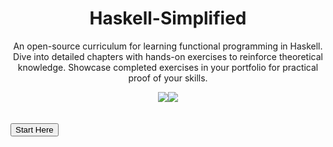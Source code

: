 <div id="title" align="center">
    <h1>Haskell-Simplified</h1>
    <p>An open-source curriculum for learning functional programming in Haskell. Dive into detailed chapters with hands-on exercises to reinforce theoretical knowledge. Showcase completed exercises in your portfolio for practical proof of your skills.</p>
    <a href="https://github.com/ibnaleem/Haskell-Simplified/blob/main/LICENSE"><img src="https://img.shields.io/github/license/ibnaleem/Haskell-Simplified?style=for-the-badge"></a><a href="https://github.com/ibnaleem/Haskell-Simplified/stargazers"><img src="https://img.shields.io/github/stars/ibnaleem/Haskell-Simplified.svg?style=for-the-badge"></a>
</div>
<br>
<br>
<a href="/Haskell-Simplified/Introduction/00-Preface.md">
<button align="center">Start Here</button>
</a>
</body>